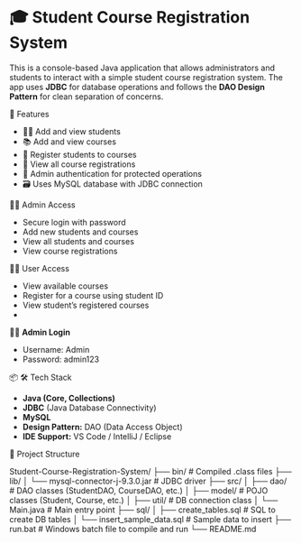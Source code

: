 # 🎓 Student Course Registration System 

This is a console-based Java application that allows administrators and students to interact with a simple student course registration system. The app uses **JDBC** for database operations and follows the **DAO Design Pattern** for clean separation of concerns.

🚀 Features
- 🧑‍🎓 Add and view students
- 📚 Add and view courses
- 📝 Register students to courses
- 👀 View all course registrations
- 🔐 Admin authentication for protected operations
- 🗃️ Uses MySQL database with JDBC connection

👩‍💼 Admin Access
- Secure login with password
- Add new students and courses
- View all students and courses
- View course registrations

👨‍🎓 User Access
- View available courses
- Register for a course using student ID
- View student’s registered courses
- 
👤🔐 **Admin Login**
- Username: Admin
- Password: admin123

📦 🛠️ Tech Stack
- **Java (Core, Collections)**
- **JDBC** (Java Database Connectivity)
- **MySQL**
- **Design Pattern:** DAO (Data Access Object)
- **IDE Support:** VS Code / IntelliJ / Eclipse

🧱 Project Structure

Student-Course-Registration-System/
├── bin/ # Compiled .class files
├── lib/
│ └── mysql-connector-j-9.3.0.jar # JDBC driver
├── src/
│ ├── dao/ # DAO classes (StudentDAO, CourseDAO, etc.)
│ ├── model/ # POJO classes (Student, Course, etc.)
│ ├── util/ # DB connection class
│ └── Main.java # Main entry point
├── sql/
│ ├── create_tables.sql # SQL to create DB tables
│ └── insert_sample_data.sql # Sample data to insert
├── run.bat # Windows batch file to compile and run
└── README.md
